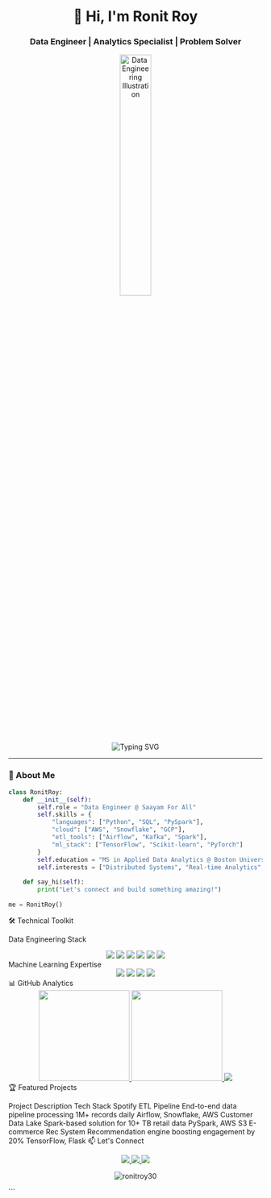 <h1 align="center">👋 Hi, I'm Ronit Roy</h1>
<h3 align="center">Data Engineer | Analytics Specialist | Problem Solver</h3>

<div align="center">
  <img src="https://raw.githubusercontent.com/ronitroy30/ronitroy30/main/images/hand-coding-concept-illustration_114360-8113.jpg.avif" width="35%" alt="Data Engineering Illustration">
</div>

<div align="center">
  <img src="https://readme-typing-svg.demolab.com?font=Fira+Code&weight=600&size=22&duration=3000&pause=1000&color=5C9CE6&center=true&vCenter=true&width=500&lines=Data+Engineer+%F0%9F%92%BB;ETL+Specialist+%F0%9F%93%8A;Cloud+Enthusiast+%E2%98%81%EF%B8%8F;Problem+Solver+%F0%9F%A7%B0" alt="Typing SVG" />
</div>

---

### 🚀 About Me

```python
class RonitRoy:
    def __init__(self):
        self.role = "Data Engineer @ Saayam For All"
        self.skills = {
            "languages": ["Python", "SQL", "PySpark"],
            "cloud": ["AWS", "Snowflake", "GCP"],
            "etl_tools": ["Airflow", "Kafka", "Spark"],
            "ml_stack": ["TensorFlow", "Scikit-learn", "PyTorch"]
        }
        self.education = "MS in Applied Data Analytics @ Boston University"
        self.interests = ["Distributed Systems", "Real-time Analytics", "ML Pipelines"]
    
    def say_hi(self):
        print("Let's connect and build something amazing!")
        
me = RonitRoy()
```
🛠️ Technical Toolkit

Data Engineering Stack

<div align="center"> <img src="https://img.shields.io/badge/Python-3776AB?style=for-the-badge&logo=python&logoColor=white" /> <img src="https://img.shields.io/badge/Apache_Spark-E25A1C?style=for-the-badge&logo=apachespark&logoColor=white" /> <img src="https://img.shields.io/badge/SQL-4479A1?style=for-the-badge&logo=postgresql&logoColor=white" /> <img src="https://img.shields.io/badge/Airflow-017CEE?style=for-the-badge&logo=apacheairflow&logoColor=white" /> <img src="https://img.shields.io/badge/Snowflake-29B5E8?style=for-the-badge&logo=snowflake&logoColor=white" /> <img src="https://img.shields.io/badge/AWS-232F3E?style=for-the-badge&logo=amazonaws&logoColor=white" /> </div>
Machine Learning Expertise

<div align="center"> <img src="https://img.shields.io/badge/TensorFlow-FF6F00?style=for-the-badge&logo=tensorflow&logoColor=white" /> <img src="https://img.shields.io/badge/PyTorch-EE4C2C?style=for-the-badge&logo=pytorch&logoColor=white" /> <img src="https://img.shields.io/badge/scikit_learn-F7931E?style=for-the-badge&logo=scikit-learn&logoColor=white" /> <img src="https://img.shields.io/badge/Pandas-150458?style=for-the-badge&logo=pandas&logoColor=white" /> </div>
📊 GitHub Analytics

<div align="center"> <a href="https://github.com/ronitroy30"> <img height="180em" src="https://github-readme-stats.vercel.app/api?username=ronitroy30&show_icons=true&theme=algolia&include_all_commits=true&count_private=true&hide_border=true" /> <img height="180em" src="https://github-readme-stats.vercel.app/api/top-langs/?username=ronitroy30&layout=compact&langs_count=8&theme=algolia&hide_border=true" /> </a> <img src="https://github-readme-streak-stats.herokuapp.com/?user=ronitroy30&theme=algolia&hide_border=true" /> </div>
🏆 Featured Projects

Project	Description	Tech Stack
Spotify ETL Pipeline	End-to-end data pipeline processing 1M+ records daily	Airflow, Snowflake, AWS
Customer Data Lake	Spark-based solution for 10+ TB retail data	PySpark, AWS S3
E-commerce Rec System	Recommendation engine boosting engagement by 20%	TensorFlow, Flask
📫 Let's Connect

<div align="center"> <a href="https://www.linkedin.com/in/ronit-roy-1602681b2/"> <img src="https://img.shields.io/badge/LinkedIn-0077B5?style=for-the-badge&logo=linkedin&logoColor=white" /> </a> <a href="mailto:ronitr300701@gmail.com"> <img src="https://img.shields.io/badge/Email-D14836?style=for-the-badge&logo=gmail&logoColor=white" /> </a> <a href="https://ronitroy30.github.io/portfolio/"> <img src="https://img.shields.io/badge/Portfolio-4285F4?style=for-the-badge&logo=google-chrome&logoColor=white" /> </a> </div>
<p align="center"> <img src="https://komarev.com/ghpvc/?username=ronitroy30&label=Profile%20views&color=0e75b6&style=flat" alt="ronitroy30" /> </p> ```

